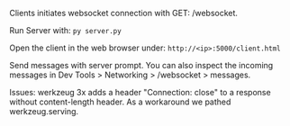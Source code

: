 Clients initiates websocket connection with GET: /websocket.

Run Server with:
`py server.py`

Open the client in the web browser under:
`http://<ip>:5000/client.html`

Send messages with server prompt.
You can also inspect the incoming messages in Dev Tools > Networking > /websocket > messages.


Issues:
werkzeug 3x adds a header "Connection: close" to a response without content-length header.
As a workaround we pathed werkzeug.serving.